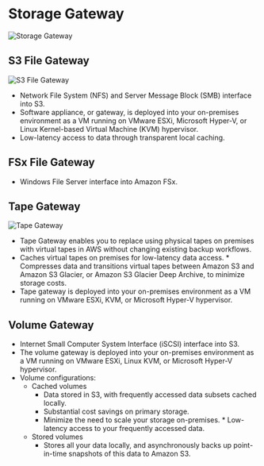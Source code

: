 # Storage Gateway

![Storage Gateway](https://d1.awsstatic.com/cloud-storage/product-page-diagram_AWS-Storage-Gateway_HIW%402x.6df96d96cdbaa61ed3ce935262431aabcfb9e52d.png)
## S3 File Gateway

![S3 File Gateway](https://docs.aws.amazon.com/filegateway/latest/files3/images/file-gateway-concepts-diagram.png)

* Network File System (NFS) and Server Message Block (SMB) interface into S3.
* Software appliance, or gateway, is deployed into your on-premises environment as a VM running on VMware ESXi, Microsoft Hyper-V, or Linux Kernel-based Virtual Machine (KVM) hypervisor.
* Low-latency access to data through transparent local caching.

## FSx File Gateway

* Windows File Server interface into Amazon FSx.

## Tape Gateway

![Tape Gateway](https://d1.awsstatic.com/cloud-storage/tape-gateway-diagram.4b6ca2b4e3f97d4df7988544400ae91424503248.png)

* Tape Gateway enables you to replace using physical tapes on premises with virtual tapes in AWS without changing existing backup workflows.
* Caches virtual tapes on premises for low-latency data access. * Compresses data and transitions virtual tapes between Amazon S3 and Amazon S3 Glacier, or Amazon S3 Glacier Deep Archive, to minimize storage costs.
* Tape gateway is deployed into your on-premises environment as a VM running on VMware ESXi, KVM, or Microsoft Hyper-V hypervisor.

## Volume Gateway

* Internet Small Computer System Interface (iSCSI) interface into S3.
* The volume gateway is deployed into your on-premises environment as a VM running on VMware ESXi, Linux KVM, or Microsoft Hyper-V hypervisor.
* Volume configurations:
    * Cached volumes
        * Data stored in S3, with frequently accessed data subsets cached locally. 
        * Substantial cost savings on primary storage.
        * Minimize the need to scale your storage on-premises. * Low-latency access to your frequently accessed data.
    * Stored volumes
        * Stores all your data locally, and asynchronously backs up point-in-time snapshots of this data to Amazon S3.